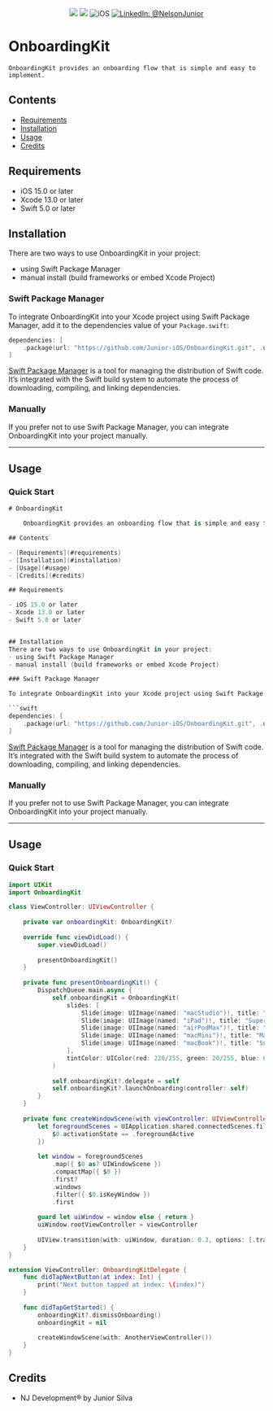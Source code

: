 <p align="center">
    <img src="https://img.shields.io/badge/Swift-5.7-orange.svg" />
    <img src="https://img.shields.io/badge/Xcode-14.2.X-orange.svg" />
    <img src="https://img.shields.io/badge/platforms-iOS-brightgreen.svg?style=flat" alt="iOS" />
    <a href="https://www.linkedin.com/in/nelson-junior-70b113100/" target="_blank">
        <img src="https://img.shields.io/badge/LinkedIn-@NelsonJunior-blue.svg?style=flat" alt="LinkedIn: @NelsonJunior" />
    </a>
</p>

# OnboardingKit

    OnboardingKit provides an onboarding flow that is simple and easy to implement.

## Contents

- [Requirements](#requirements)
- [Installation](#installation)
- [Usage](#usage)
- [Credits](#credits)

## Requirements

- iOS 15.0 or later
- Xcode 13.0 or later
- Swift 5.0 or later


## Installation
There are two ways to use OnboardingKit in your project:
- using Swift Package Manager
- manual install (build frameworks or embed Xcode Project)

### Swift Package Manager

To integrate OnboardingKit into your Xcode project using Swift Package Manager, add it to the dependencies value of your `Package.swift`:

```swift
dependencies: [
    .package(url: "https://github.com/Junior-iOS/OnboardingKit.git", .upToNextMajor(from: "1.0.0"))
]
```

[Swift Package Manager](https://swift.org/package-manager/) is a tool for managing the distribution of Swift code. It’s integrated with the Swift build system to automate the process of downloading, compiling, and linking dependencies.

### Manually

If you prefer not to use Swift Package Manager, you can integrate OnboardingKit into your project manually.

---

## Usage

### Quick Start

```swift
# OnboardingKit

    OnboardingKit provides an onboarding flow that is simple and easy to implement.

## Contents

- [Requirements](#requirements)
- [Installation](#installation)
- [Usage](#usage)
- [Credits](#credits)

## Requirements

- iOS 15.0 or later
- Xcode 13.0 or later
- Swift 5.0 or later


## Installation
There are two ways to use OnboardingKit in your project:
- using Swift Package Manager
- manual install (build frameworks or embed Xcode Project)

### Swift Package Manager

To integrate OnboardingKit into your Xcode project using Swift Package Manager, add it to the dependencies value of your `Package.swift`:

```swift
dependencies: [
    .package(url: "https://github.com/Junior-iOS/OnboardingKit.git", .upToNextMajor(from: "1.0.0"))
]
```

[Swift Package Manager](https://swift.org/package-manager/) is a tool for managing the distribution of Swift code. It’s integrated with the Swift build system to automate the process of downloading, compiling, and linking dependencies.

### Manually

If you prefer not to use Swift Package Manager, you can integrate OnboardingKit into your project manually.

---

## Usage

### Quick Start

```swift
import UIKit
import OnboardingKit

class ViewController: UIViewController {
    
    private var onboardingKit: OnboardingKit?
    
    override func viewDidLoad() {
        super.viewDidLoad()
        
        presentOnboardingKit()
    }
    
    private func presentOnboardingKit() {
        DispatchQueue.main.async {
            self.onboardingKit = OnboardingKit(
                slides: [
                    Slide(image: UIImage(named: "macStudio")!, title: "Stunningly compact. Extensive connectivity. Outrageous performance. Ready to dive in?"),
                    Slide(image: UIImage(named: "iPad")!, title: "Supercharged by the Apple M1 chip. 12MP Ultra Wide front camera with Center Stage."),
                    Slide(image: UIImage(named: "airPodMax")!, title: "Introducing AirPods Max — The ultimate personal listening experience is here."),
                    Slide(image: UIImage(named: "macMini")!, title: "Mac mini with M2 packs the speed you need to get more done faster."),
                    Slide(image: UIImage(named: "macBook")!, title: "Supercharged by M2 Pro or M2 Max, MacBook Pro takes its power and efficiency further than ever."),
                ],
                tintColor: UIColor(red: 220/255, green: 20/255, blue: 60/255, alpha: 1)
            )
            
            self.onboardingKit?.delegate = self
            self.onboardingKit?.launchOnboarding(controller: self)
        }
    }
    
    private func createWindowScene(with viewController: UIViewController) {
        let foregroundScenes = UIApplication.shared.connectedScenes.filter({
            $0.activationState == .foregroundActive
        })
        
        let window = foregroundScenes
            .map({ $0 as? UIWindowScene })
            .compactMap({ $0 })
            .first?
            .windows
            .filter({ $0.isKeyWindow })
            .first
        
        guard let uiWindow = window else { return }
        uiWindow.rootViewController = viewController
        
        UIView.transition(with: uiWindow, duration: 0.3, options: [.transitionCrossDissolve], animations: nil)
    }
}

extension ViewController: OnboardingKitDelegate {
    func didTapNextButton(at index: Int) {
        print("Next button tapped at index: \(index)")
    }
    
    func didTapGetStarted() {
        onboardingKit?.dismissOnboarding()
        onboardingKit = nil
        
        createWindowScene(with: AnotherViewController())
    }
}
```

## Credits

- NJ Development® by Junior Silva

